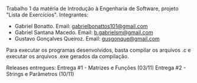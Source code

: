 Trabalho 1 da matéria de Introdução à Engenharia de Software, projeto "Lista de Exercícios".
Integrantes:
- Gabriel Bonatto. Email: gabrielbonattos101@gmail.com
- Gabriel Santana Macedo. Email: b.gabrielsm@gmail.com
- Gustavo Gonçalves Queiroz. Email: gusgonque@gmail.com

Para executar os programas desenvolvidos, basta compilar os arquivos .c e executar os arquivos .exe gerados da compilação.

Releases entregues:
Entrega #1 - Matrizes e Funções (03/11)
Entrega #2 - Strings e Parâmetros (10/11)
